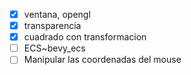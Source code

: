 - [x] ventana, opengl
- [x] transparencia
- [x] cuadrado con transformacion
- [ ] ECS~bevy_ecs
- [ ] Manipular las coordenadas del mouse
